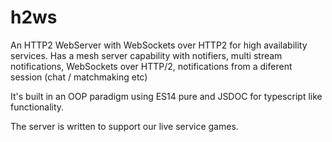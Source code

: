 # h2ws
An HTTP2 WebServer with WebSockets over HTTP2 for high availability services.
Has a mesh server capability with notifiers, multi stream notifications, WebSockets over HTTP/2, notifications from a diferent session (chat / matchmaking etc)

It's built in an OOP paradigm using ES14 pure and JSDOC for typescript like functionality.

The server is written to support our live service games.
